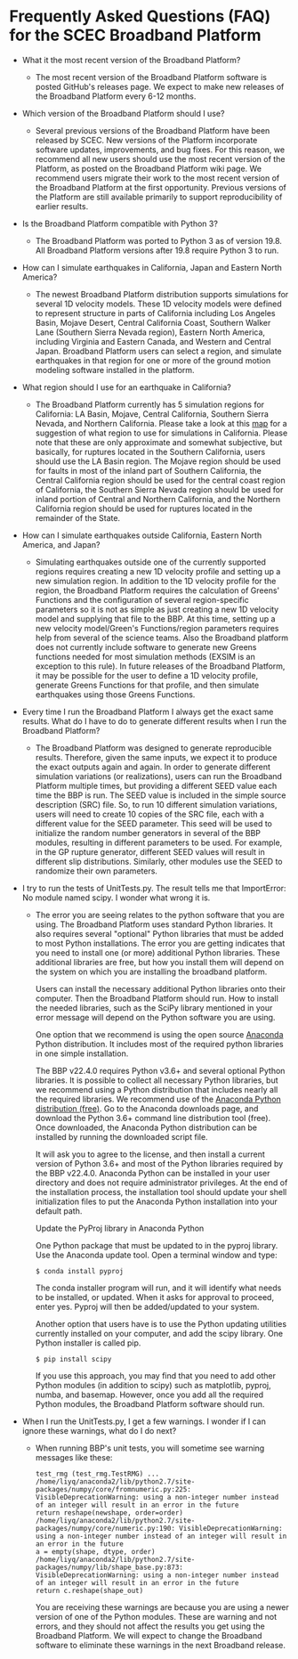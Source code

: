 # Frequently Asked Questions (FAQ) for the SCEC Broadband Platform

* What it the most recent version of the Broadband Platform?
  * The most recent version of the Broadband Platform software is posted GitHub's releases page. We expect to make new releases of the Broadband Platform every 6-12 months.

* Which version of the Broadband Platform should I use?
  * Several previous versions of the Broadband Platform have been released by SCEC. New versions of the Platform incorporate software updates, improvements, and bug fixes. For this reason, we recommend all new users should use the most recent version of the Platform, as posted on the Broadband Platform wiki page. We recommend users migrate their work to the most recent version of the Broadband Platform at the first opportunity. Previous versions of the Platform are still available primarily to support reproducibility of earlier results.

* Is the Broadband Platform compatible with Python 3?
  * The Broadband Platform was ported to Python 3 as of version 19.8. All Broadband Platform versions after 19.8 require Python 3 to run.

* How can I simulate earthquakes in California, Japan and Eastern North America?
  * The newest Broadband Platform distribution supports simulations for several 1D velocity models. These 1D velocity models were defined to represent structure in parts of California including Los Angeles Basin, Mojave Desert, Central California Coast, Southern Walker Lane (Southern Sierra Nevada region), Eastern North America, including Virginia and Eastern Canada, and Western and Central Japan. Broadband Platform users can select a region, and simulate earthquakes in that region for one or more of the ground motion modeling software installed in the platform.

* What region should I use for an earthquake in California?
   * The Broadband Platform currently has 5 simulation regions for California: LA Basin, Mojave,
   Central California, Southern Sierra Nevada, and Northern California. Please take a look at this [map](pdfs/california_gfs_22_4.pdf) for a suggestion of what region to use for simulations in California. Please note that these are only approximate and somewhat subjective, but basically, for ruptures located in the Southern California, users should use the LA Basin region. The Mojave region should be used for faults in most of the inland part of Southern California, the Central California region should be used for the central coast region of California, the Southern Sierra Nevada region should be used for inland portion of Central and Northern California, and the Northern California region should be used for ruptures located in the remainder of the State.

* How can I simulate earthquakes outside California, Eastern North America, and Japan?
  * Simulating earthquakes outside one of the currently supported regions requires creating a new 1D velocity profile and setting up a new simulation region. In addition to the 1D velocity profile for the region, the Broadband Platform requires the calculation of Greens' Functions and the configuration of several region-specific parameters so it is not as simple as just creating a new 1D velocity model and supplying that file to the BBP. At this time, setting up a new velocity model/Green's Functions/region parameters requires help from several of the science teams. Also the Broadband platform does not currently include software to generate new Greens functions needed for most simulation methods (EXSIM is an exception to this rule). In future releases of the Broadband Platform, it may be possible for the user to define a 1D velocity profile, generate Greens Functions for that profile, and then simulate earthquakes using those Greens Functions.

* Every time I run the Broadband Platform I always get the exact same results. What do I have to do to generate different results when I run the Broadband Platform?
  * The Broadband Platform was designed to generate reproducible results. Therefore, given the same inputs, we expect it to produce the exact outputs again and again. In order to generate different simulation variations (or realizations), users can run the Broadband Platform multiple times, but providing a different SEED value each time the BBP is run. The SEED value is included in the simple source description (SRC) file. So, to run 10 different simulation variations, users will need to create 10 copies of the SRC file, each with a different value for the SEED parameter. This seed will be used to initialize the random number generators in several of the BBP modules, resulting in different parameters to be used. For example, in the GP rupture generator, different SEED values will result in different slip distributions. Similarly, other modules use the SEED to randomize their own parameters.

* I try to run the tests of UnitTests.py. The result tells me that ImportError: No module named scipy. I wonder what wrong it is.
  * The error you are seeing relates to the python software that you are using. The Broadband Platform uses standard Python libraries. It also requires several "optional" Python libraries that must be added to most Python installations. The error you are getting indicates that you need to install one (or more) additional Python libraries. These additional libraries are free, but how you install them will depend on the system on which you are installing the broadband platform.

    Users can install the necessary additional Python libraries onto their computer. Then the Broadband Platform should run. How to install the needed libraries, such as the SciPy library mentioned in your error message will depend on the Python software you are using.

    One option that we recommend is using the open source [Anaconda](https://www.anaconda.com) Python distribution. It includes most of the required python libraries in one simple installation.

    The BBP v22.4.0 requires Python v3.6+ and several optional Python libraries. It is possible to collect all necessary Python libraries, but we recommend using a Python distribution that includes nearly all the required libraries. We recommend use of the [Anaconda Python distribution (free)](https://www.anaconda.com). Go to the Anaconda downloads page, and download the Python 3.6+ command line distribution tool (free). Once downloaded, the Anaconda Python distribution can be installed by running the downloaded script file.

    It will ask you to agree to the license, and then install a current version of Python 3.6+ and most of the Python libraries required by the BBP v22.4.0. Anaconda Python can be installed in your user directory and does not require administrator privileges. At the end of the installation process, the installation tool should update your shell initialization files to put the Anaconda Python installation into your default path.

    Update the PyProj library in Anaconda Python

    One Python package that must be updated to in the pyproj library. Use the Anaconda update tool. Open a terminal window and type:

    ```
    $ conda install pyproj
    ```

    The conda installer program will run, and it will identify what needs to be installed, or updated. When it asks for approval to proceed, enter yes. Pyproj will then be added/updated to your system.

    Another option that users have is to use the Python updating utilities currently installed on your computer, and add the scipy library. One Python installer is called pip.

    ```
    $ pip install scipy
    ```

    If you use this approach, you may find that you need to add other Python modules (in addition to scipy) such as matplotlib, pyproj, numba, and basemap. However, once you add all the required Python modules, the Broadband Platform software should run.

* When I run the UnitTests.py, I get a few warnings. I wonder if I can ignore these warnings, what do I do next?
  * When running BBP's unit tests, you will sometime see warning messages like these:
    ```
    test_rmg (test_rmg.TestRMG) ... /home/liyq/anaconda2/lib/python2.7/site-packages/numpy/core/fromnumeric.py:225: VisibleDeprecationWarning: using a non-integer number instead of an integer will result in an error in the future
    return reshape(newshape, order=order)
    /home/liyq/anaconda2/lib/python2.7/site-packages/numpy/core/numeric.py:190: VisibleDeprecationWarning: using a non-integer number instead of an integer will result in an error in the future
    a = empty(shape, dtype, order)
    /home/liyq/anaconda2/lib/python2.7/site-packages/numpy/lib/shape_base.py:873: VisibleDeprecationWarning: using a non-integer number instead of an integer will result in an error in the future
    return c.reshape(shape_out)
    ```

    You are receiving these warnings are because you are using a newer version of one of the Python modules. These are warning and not errors, and they should not affect the results you get using the Broadband Platform. We will expect to change the Broadband software to eliminate these warnings in the next Broadband release.
